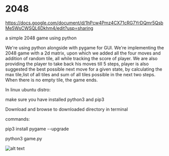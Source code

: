 # 2048
https://docs.google.com/document/d/1hPcw4Pmz4CX71cRG7YrDQmr5QsbMe5WsCWSQL6Dkhm4/edit?usp=sharing

a simple 2048 game using python

We're using python alongside with pygame for GUI. We're implementing the 2048 game with a 2d matrix, upon which we added all the four moves and addition of random tile, all while tracking the score of player. We are also providing the player to take back his moves till 5 steps, player is also suggested the best possible next move for a given state, by calculating the max tile,list of all tiles and sum of all tiles possible in the next two steps. When there is no empty tile, the game ends.

In linux ubuntu distro:

make sure you have installed python3 and pip3

Download and browse to downloaded directory in terminal

commands:

  pip3 install pygame --upgrade

  python3 game.py


![alt text](https://github.com/pavan-aeturi/2048/blob/master/simulate.gif?raw=true)
